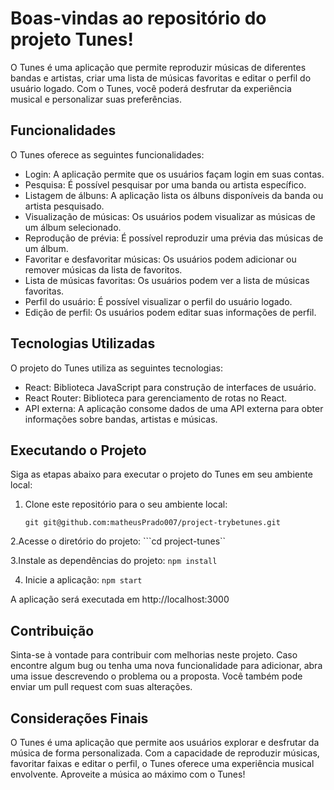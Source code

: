 # Boas-vindas ao repositório do projeto Tunes!
O Tunes é uma aplicação que permite reproduzir músicas de diferentes bandas e artistas, criar uma lista de músicas favoritas e editar o perfil do usuário logado. Com o Tunes, você poderá desfrutar da experiência musical e personalizar suas preferências.

## Funcionalidades

O Tunes oferece as seguintes funcionalidades:

- Login: A aplicação permite que os usuários façam login em suas contas.
- Pesquisa: É possível pesquisar por uma banda ou artista específico.
- Listagem de álbuns: A aplicação lista os álbuns disponíveis da banda ou artista pesquisado.
- Visualização de músicas: Os usuários podem visualizar as músicas de um álbum selecionado.
- Reprodução de prévia: É possível reproduzir uma prévia das músicas de um álbum.
- Favoritar e desfavoritar músicas: Os usuários podem adicionar ou remover músicas da lista de favoritos.
- Lista de músicas favoritas: Os usuários podem ver a lista de músicas favoritas.
- Perfil do usuário: É possível visualizar o perfil do usuário logado.
- Edição de perfil: Os usuários podem editar suas informações de perfil.

## Tecnologias Utilizadas

O projeto do Tunes utiliza as seguintes tecnologias:

- React: Biblioteca JavaScript para construção de interfaces de usuário.
- React Router: Biblioteca para gerenciamento de rotas no React.
- API externa: A aplicação consome dados de uma API externa para obter informações sobre bandas, artistas e músicas.

## Executando o Projeto

Siga as etapas abaixo para executar o projeto do Tunes em seu ambiente local:

1. Clone este repositório para o seu ambiente local:

   ```shell
   git git@github.com:matheusPrado007/project-trybetunes.git

2.Acesse o diretório do projeto:
```cd project-tunes``

3.Instale as dependências do projeto:
```npm install```

4. Inicie a aplicação:
```npm start```

A aplicação será executada em http://localhost:3000

## Contribuição
Sinta-se à vontade para contribuir com melhorias neste projeto. Caso encontre algum bug ou tenha uma nova funcionalidade para adicionar, abra uma issue descrevendo o problema ou a proposta. Você também pode enviar um pull request com suas alterações.

## Considerações Finais
O Tunes é uma aplicação que permite aos usuários explorar e desfrutar da música de forma personalizada. Com a capacidade de reproduzir músicas, favoritar faixas e editar o perfil, o Tunes oferece uma experiência musical envolvente. Aproveite a música ao máximo com o Tunes!
